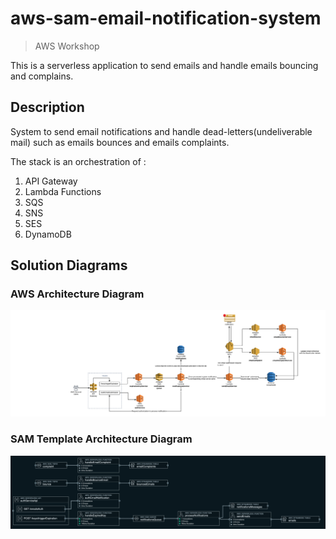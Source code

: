 # aws-sam-email-notification-system

> AWS Workshop

This is a serverless application to send emails and handle emails bouncing and complains.

## Description

System to send email notifications and handle dead-letters(undeliverable mail) such as emails bounces and emails complaints.

The stack is an orchestration of :

1. API Gateway
2. Lambda Functions
3. SQS
4. SNS
5. SES
6. DynamoDB


## Solution Diagrams

### AWS Architecture Diagram

![solution](docs/images/solution.png)

### SAM Template Architecture Diagram
![architecture](docs/images/architecture.png)
